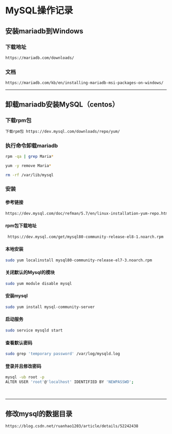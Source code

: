 # MySQL操作记录

## 安装mariadb到Windows

### 下载地址

```html
https://mariadb.com/downloads/
```

### 文档

```
https://mariadb.com/kb/en/installing-mariadb-msi-packages-on-windows/
```

***

## 卸载mariadb安装MySQL（centos）

### 下载rpm包

```html
下载rpm包 https://dev.mysql.com/downloads/repo/yum/ 
```

### 执行命令卸载mariadb

```sh
rpm -qa | grep Maria*
```

```sh
yum -y remove Maria*
```

```sh
rm -rf /var/lib/mysql
```

### 安装

#### 参考链接

```sh
https://dev.mysql.com/doc/refman/5.7/en/linux-installation-yum-repo.html
```

#### rpm包下载地址

```sh
 https://dev.mysql.com/get/mysql80-community-release-el8-1.noarch.rpm
```

#### 本地安装

```sh
sudo yum localinstall mysql80-community-release-el7-3.noarch.rpm
```

#### 关闭默认的Mysql的模块

```sh
sudo yum module disable mysql
```

#### 安装mysql

```sh
sudo yum install mysql-community-server
```

#### 启动服务

```sh
sudo service mysqld start
```

#### 查看默认密码

```sh
sudo grep 'temporary password' /var/log/mysqld.log
```

#### 登录并且修改密码

```sh
mysql -ub root -p
ALTER USER 'root'@'localhost' IDENTIFIED BY 'NEWPASSWD';
```

<br/>

***

## 修改mysql的数据目录

```sh
https://blog.csdn.net/ruanhao1203/article/details/52242438
```